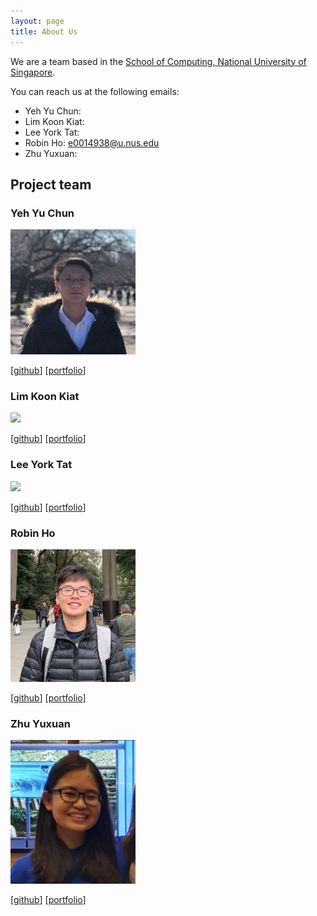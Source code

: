 ```yaml
---
layout: page
title: About Us
---
```


We are a team based in the [School of Computing, National University of Singapore](http://www.comp.nus.edu.sg).

You can reach us at the following emails:

* Yeh Yu Chun:
* Lim Koon Kiat:
* Lee York Tat:
* Robin Ho: e0014938@u.nus.edu
* Zhu Yuxuan: 

## Project team

### Yeh Yu Chun

<img src="images/aboutusimages/peter-yeh.png" width="200px">

[[github](https://github.com/peter-yeh)]
[[portfolio](team/peter-yeh.md)]


### Lim Koon Kiat

<img src="images/aboutusimages/limkoonkiat.png" width="200px">

[[github](http://github.com/limkoonkiat)]
[[portfolio](team/limkoonkiat.md)]

### Lee York Tat

<img src="images/aboutusimages/leeyorktat.png" width="200px">

[[github](http://github.com/leeyorktat)]
[[portfolio](team/leeyorktat.md)]

### Robin Ho

<img src="images/aboutusimages/robinho98.png" width="200px">

[[github](http://github.com/robinho98)]
[[portfolio](team/robinho98.md)]

### Zhu Yuxuan

<img src="images/aboutusimages/yuxuanxc.png" width="200px">

[[github](http://github.com/yuxuanxc)]
[[portfolio](team/yuxuanxc.md)]
